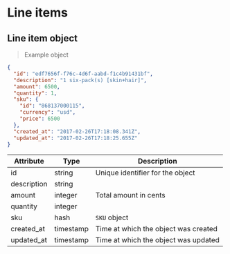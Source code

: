 # Line items

## Line item object

> Example object

```json
{
  "id": "edf7656f-f76c-4d6f-aabd-f1c4b91431bf",
  "description": "1 six-pack(s) [skin+hair]",
  "amount": 6500,
  "quantity": 1,
  "sku": {
    "id": "868137000115",
    "currency": "usd",
    "price": 6500
  },
  "created_at": "2017-02-26T17:18:08.341Z",
  "updated_at": "2017-02-26T17:18:25.655Z"
}
```

| Attribute  | Type     | Description |
| ---------- | -------- | ------------|
| id          | string   | Unique identifier for the object |
| description | string   | |
| amount      | integer  | Total amount in cents |
| quantity    | integer  |  |
| sku         | hash     | `SKU` object |
| created_at  | timestamp | Time at which the object was created |
| updated_at  | timestamp | Time at which the object was updated |
